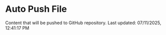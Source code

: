 # Auto Push File

Content that will be pushed to GitHub repository.
Last updated: 07/11/2025, 12:41:17 PM